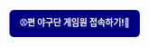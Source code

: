 <p>
  <a href="http://www.gameone.kr/club/?club_idx=42039" target="_blank" rel="noopener" style="
    display: inline-block;
    padding: 10px 18px;
    background-color: #000080;
    color: white;
    border-radius: 8px;
    text-decoration: none;
    font-weight: bold;
    font-size: 1.1em;">
    ⚾편 야구단 게임원 접속하기!🧢
  </a>
</p>
<br>